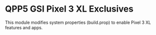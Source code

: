 # QPP5 GSI Pixel 3 XL Exclusives

This module modifies system properties (build.prop) to enable Pixel 3 XL features and apps.
